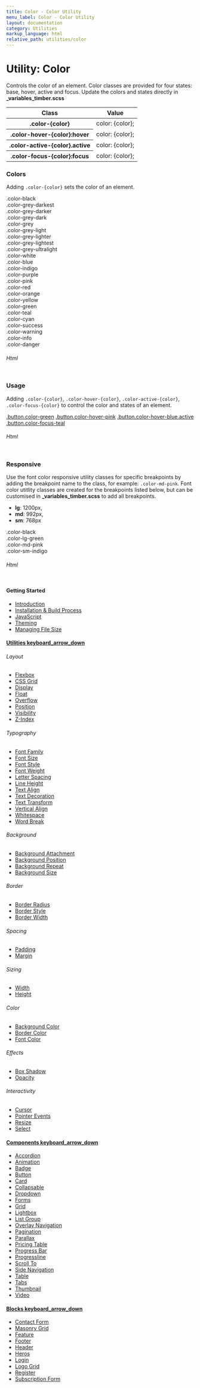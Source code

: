 ```yaml
---
title: Color - Color Utility
menu_label: Color - Color Utility
layout: documentation
category: Utilities
markup_language: html
relative_path: utilities/color
---
```


<div class="section-block">
  <div class="row pt-40 pt-md-40">
    <div class="col w-9/12 w-md-full order-2 content-inner">
      <h1 class="font-light">Utility: Color</h1>
      <p>Controls the color of an element. Color classes are provided for four states: base, hover, active and focus. Update the colors and states directly in <strong>_variables_timber.scss</strong></p>
      <!-- Classes -->
      <div class="table-scrollable">
        <table class="table size-md rounded bg-white">
          <thead>
            <tr>
              <th> Class </th>
              <th> Value </th>
            </tr>
          </thead>
          <tbody class="font-mono">
            <tr>
              <th class="color-indigo">.color-{color}</th>
              <td> color: {color}; </td>
            </tr>
            <tr>
              <th class="color-indigo">.color-hover-{color}:hover</th>
              <td> color: {color}; </td>
            </tr>
            <tr>
              <th class="color-indigo">.color-active-{color}.active</th>
              <td> color: {color}; </td>
            </tr>
            <tr>
              <th class="color-indigo">.color-focus-{color}:focus</th>
              <td> color: {color}; </td>
            </tr>
          </tbody>
        </table>
      </div>
      <!-- Classes End -->
      <!-- Demo Block -->
      <div class="demo-block mt-80">
        <h3 class="font-light">Colors</h3>
        <p>Adding <code class="color-indigo font-bold">.color-{color}</code> sets the color of an element.</p>
        <div class="p-30 flex flex-wrap justify-around rounded bg-grey-ultralight">
          <div class="w-full py-20 m-1 rounded center bg-white color-black color-darkest">.color-black</div>
          <div class="w-full py-20 m-1 rounded center bg-white color-grey-darkest color-darkest">.color-grey-darkest</div>
          <div class="w-full py-20 m-1 rounded center bg-white color-grey-darker color-darkest">.color-grey-darker</div>
          <div class="w-full py-20 m-1 rounded center bg-white color-grey-dark color-darkest">.color-grey-dark</div>
          <div class="w-full py-20 m-1 rounded center bg-white color-grey color-darkest">.color-grey</div>
          <div class="w-full py-20 m-1 rounded center bg-white color-grey-light color-darkest">.color-grey-light</div>
          <div class="w-full py-20 m-1 rounded center bg-white color-grey-lighter color-darkest">.color-grey-lighter</div>
          <div class="w-full py-20 m-1 rounded center bg-white color-grey-lightest color-darkest">.color-grey-lightest</div>
          <div class="w-full py-20 m-1 rounded center bg-grey-light color-grey-ultralight color-darkest">.color-grey-ultralight</div>
          <div class="w-full py-20 m-1 rounded center bg-grey color-white color-darkest">.color-white</div>
          <div class="w-full py-20 m-1 rounded center bg-white color-blue color-darkest">.color-blue</div>
          <div class="w-full py-20 m-1 rounded center bg-white color-indigo color-darkest">.color-indigo</div>
          <div class="w-full py-20 m-1 rounded center bg-white color-purple color-darkest">.color-purple</div>
          <div class="w-full py-20 m-1 rounded center bg-white color-pink color-darkest">.color-pink</div>
          <div class="w-full py-20 m-1 rounded center bg-white color-red color-darkest">.color-red</div>
          <div class="w-full py-20 m-1 rounded center bg-white color-orange color-darkest">.color-orange</div>
          <div class="w-full py-20 m-1 rounded center bg-white color-yellow color-darkest">.color-yellow</div>
          <div class="w-full py-20 m-1 rounded center bg-white color-green color-darkest">.color-green</div>
          <div class="w-full py-20 m-1 rounded center bg-white color-teal color-darkest">.color-teal</div>
          <div class="w-full py-20 m-1 rounded center bg-white color-cyan color-darkest">.color-cyan</div>
          <div class="w-full py-20 m-1 rounded center bg-white color-success color-darkest">.color-success</div>
          <div class="w-full py-20 m-1 rounded center bg-white color-warning color-darkest">.color-warning</div>
          <div class="w-full py-20 m-1 rounded center bg-white color-info color-darkest">.color-info</div>
          <div class="w-full py-20 m-1 rounded center bg-white color-danger color-darkest">.color-danger</div>
        </div>
      </div>
      <!-- Demo Block End -->
      <!-- code -->
      <h6 class="uppercase">Html</h6>
      <div class="rounded p-20 overflow-y-scroll mb-0 bg-gradient-grey-ultralight border-l border-4 border-solid border-indigo">
        <pre class="m-0 language-html"><code class="inline-block scrolling-touch"><!--<div class="w-full py-20 m-1 rounded center bg-white color-black color-darkest">.color-black</div>
<div class="w-full py-20 m-1 rounded center bg-white color-grey-darkest color-darkest">.color-grey-darkest</div>
<div class="w-full py-20 m-1 rounded center bg-white color-grey-darker color-darkest">.color-grey-darker</div>
<div class="w-full py-20 m-1 rounded center bg-white color-grey-dark color-darkest">.color-grey-dark</div>
<div class="w-full py-20 m-1 rounded center bg-white color-grey color-darkest">.color-grey</div>
<div class="w-full py-20 m-1 rounded center bg-white color-grey-light color-darkest">.color-grey-light</div>
<div class="w-full py-20 m-1 rounded center bg-white color-grey-lighter color-darkest">.color-grey-lighter</div>
<div class="w-full py-20 m-1 rounded center bg-white color-grey-lightest color-darkest">.color-grey-lightest</div>
<div class="w-full py-20 m-1 rounded center bg-grey-light color-grey-ultralight color-darkest">.color-grey-ultralight</div>
<div class="w-full py-20 m-1 rounded center bg-grey color-white color-darkest">.color-white</div>
<div class="w-full py-20 m-1 rounded center bg-white color-blue color-darkest">.color-blue</div>
<div class="w-full py-20 m-1 rounded center bg-white color-indigo color-darkest">.color-indigo</div>
<div class="w-full py-20 m-1 rounded center bg-white color-purple color-darkest">.color-purple</div>
<div class="w-full py-20 m-1 rounded center bg-white color-pink color-darkest">.color-pink</div>
<div class="w-full py-20 m-1 rounded center bg-white color-red color-darkest">.color-red</div>
<div class="w-full py-20 m-1 rounded center bg-white color-orange color-darkest">.color-orange</div>
<div class="w-full py-20 m-1 rounded center bg-white color-yellow color-darkest">.color-yellow</div>
<div class="w-full py-20 m-1 rounded center bg-white color-green color-darkest">.color-green</div>
<div class="w-full py-20 m-1 rounded center bg-white color-teal color-darkest">.color-teal</div>
<div class="w-full py-20 m-1 rounded center bg-white color-cyan color-darkest">.color-cyan</div>
<div class="w-full py-20 m-1 rounded center bg-white color-success color-darkest">.color-success</div>
<div class="w-full py-20 m-1 rounded center bg-white color-warning color-darkest">.color-warning</div>
<div class="w-full py-20 m-1 rounded center bg-white color-info color-darkest">.color-info</div>
<div class="w-full py-20 m-1 rounded center bg-white color-danger color-darkest">.color-danger</div>
--></code></pre>
      </div>
      <!-- code -->
      <!-- Demo Block -->
      <div class="demo-block mt-80">
        <h3 class="font-light">Usage</h3>
        <p>Adding <code class="color-indigo font-bold">.color-{color}</code>, <code class="color-indigo font-bold">.color-hover-{color}</code>, <code class="color-indigo font-bold">.color-active-{color}</code>, <code class="color-indigo font-bold">.color-focus-{color}</code> to control the color and states of an element.</p>
        <div class="p-30 flex flex-md-wrap justify-around rounded bg-grey-ultralight">
          <a href="#" class="button size-md rounded bg-white bg-hover-white color-green color-hover-green">.button.color-green</a>
          <a href="#" class="button size-md rounded bg-white bg-hover-white color-grey-darkest color-hover-pink">.button.color-hover-pink</a>
          <a href="#" class="button size-md rounded bg-white bg-hover-white color-grey-darkest color-active-blue active">.button.color-hover-blue.active</a>
          <a href="#" class="button size-md rounded bg-white bg-hover-white color-grey-darkest color-hover-grey-darkest color-focus-teal">.button.color-focus-teal</a>
        </div>
      </div>
      <!-- Demo Block End -->
      <!-- code -->
      <h6 class="uppercase">Html</h6>
      <div class="rounded p-20 overflow-y-scroll mb-0 bg-gradient-grey-ultralight border-l border-4 border-solid border-indigo">
        <pre class="m-0 language-html"><code class="inline-block scrolling-touch"><!--<a href="#" class="button size-md rounded bg-white bg-hover-white color-green color-hover-green">.button.color-green</a>
<a href="#" class="button size-md rounded bg-white bg-hover-white color-grey-darkest color-hover-pink">.button.color-hover-pink</a>
<a href="#" class="button size-md rounded bg-white bg-hover-white color-grey-darkest color-active-blue active">.button.color-hover-blue.active</a>
<a href="#" class="button size-md rounded bg-white bg-hover-white color-grey-darkest color-hover-grey-darkest color-focus-teal">.button.color-focus-teal</a>
--></code></pre>
      </div>
      <!-- code -->
      <!-- Demo Block -->
      <div class="demo-block mt-80">
        <h3 class="font-light">Responsive</h3>
        <p>Use the font color responsive utility classes for specific breakpoints by adding the breakpoint name to the class, for example: <code class="color-indigo font-bold">.color-md-pink</code>. Font color utitlity classes are created for the breakpoints listed below, but can be customised in <strong>_variables_timber.scss</strong> to add all breakpoints.</p>
        <ul class="list-none">
          <li><strong>lg</strong>: 1200px,</li>
          <li><strong>md</strong>: 992px,</li>
          <li><strong>sm</strong>: 768px</li>
        </ul>
        <div class="p-30 flex flex-wrap justify-around rounded bg-grey-ultralight">
          <div class="w-full py-20 m-1 rounded center color-black color-lg-green color-md-pink color-sm-indigo text-large">.color-black<br>.color-lg-green<br>.color-md-pink<br>.color-sm-indigo</div>
        </div>
      </div>
      <!-- Demo Block End -->
      <!-- code -->
      <h6 class="uppercase">Html</h6>
      <div class="rounded p-20 overflow-y-scroll mb-0 bg-gradient-grey-ultralight border-l border-4 border-solid border-indigo">
        <pre class="m-0 language-html"><code class="inline-block scrolling-touch"><!--<div class="w-full py-20 m-1 rounded center color-black color-lg-green color-md-pink color-sm-indigo text-large">.color-black<br>.color-lg-green<br>.color-md-pink<br>.color-sm-indigo</div>
--></code></pre>
      </div>
      <!-- code -->
    </div>
    <!-- Content Inner End -->
    <!-- Sidebar -->
    <aside id="collapsable-sidebar" class="col w-3/12 w-md-full order-1 sidebar left collapsable-target active-md inactive-md overflow-visible overflow-md-hidden">
      <div class="freeze pb-30 pst-100" data-extra-space-top="100" data-extra-space-bottom="0" data-push-section=".pagination-3">
        <div class="pb-30 border-md border-md-b border-md-2 border-grey-lightest">
          <div class="h-screen h-md-auto overflow-y-scroll">
            <h4 class="color-black">Getting Started</h4>
            <ul class="list-none">
              <li><a class="color-grey-dark color-hover-grey-darkest color-active-blue" href="../getting-started-timber.html">Introduction</a></li>
              <li><a class="color-grey-dark color-hover-grey-darkest color-active-blue" href="../getting-started-installation.html">Installation &amp; Build Process</a></li>
              <li><a class="color-grey-dark color-hover-grey-darkest color-active-blue" href="../getting-started-javascript.html">JavaScript</a></li>
              <li><a class="color-grey-dark color-hover-grey-darkest color-active-blue" href="../getting-started-theming.html">Theming</a></li>
              <li><a class="color-grey-dark color-hover-grey-darkest color-active-blue" href="../getting-started-file-size.html">Managing File Size</a></li>
            </ul>
            <h4 class="mt-0"><a href="#collapsable-utilities" class="collapsable color-grey-dark color-active-black" data-include-margin="">Utilities <span class="icon-material mb-0">keyboard_arrow_down</span></a></h4>
            <div id="collapsable-utilities" class="collapsable-target">
              <div class="pb-10">
                <h6 class="uppercase tracking-wide">Layout</h6>
                <ul class="list-none">
                  <li><a class="color-grey-dark color-hover-grey-darkest color-active-blue" href="../utilities/layout-flexbox.html">Flexbox</a></li>
                  <li><a class="color-grey-dark color-hover-grey-darkest color-active-blue" href="../utilities/layout-css-grid.html">CSS Grid</a></li>
                  <li><a class="color-grey-dark color-hover-grey-darkest color-active-blue" href="../utilities/layout-display.html">Display</a></li>
                  <li><a class="color-grey-dark color-hover-grey-darkest color-active-blue" href="../utilities/layout-float.html">Float</a></li>
                  <li><a class="color-grey-dark color-hover-grey-darkest color-active-blue" href="../utilities/layout-overflow.html">Overflow</a></li>
                  <li><a class="color-grey-dark color-hover-grey-darkest color-active-blue" href="../utilities/layout-position.html">Position</a></li>
                  <li><a class="color-grey-dark color-hover-grey-darkest color-active-blue" href="../utilities/layout-visibility.html">Visibility</a></li>
                  <li><a class="color-grey-dark color-hover-grey-darkest color-active-blue" href="../utilities/layout-zindex.html">Z-Index</a></li>
                </ul>
                <h6 class="uppercase tracking-wide">Typography</h6>
                <ul class="list-none">
                  <li><a class="color-grey-dark color-hover-grey-darkest color-active-blue" href="../utilities/typography-font-family.html">Font Family</a></li>
                  <li><a class="color-grey-dark color-hover-grey-darkest color-active-blue" href="../utilities/typography-font-size.html">Font Size</a></li>
                  <li><a class="color-grey-dark color-hover-grey-darkest color-active-blue" href="../utilities/typography-font-style.html">Font Style</a></li>
                  <li><a class="color-grey-dark color-hover-grey-darkest color-active-blue" href="../utilities/typography-font-weight.html">Font Weight</a></li>
                  <li><a class="color-grey-dark color-hover-grey-darkest color-active-blue" href="../utilities/typography-letter-spacing.html">Letter Spacing</a></li>
                  <li><a class="color-grey-dark color-hover-grey-darkest color-active-blue" href="../utilities/typography-line-height.html">Line Height</a></li>
                  <li><a class="color-grey-dark color-hover-grey-darkest color-active-blue" href="../utilities/typography-text-align.html">Text Align</a></li>
                  <li><a class="color-grey-dark color-hover-grey-darkest color-active-blue" href="../utilities/typography-text-decoration.html">Text Decoration</a></li>
                  <li><a class="color-grey-dark color-hover-grey-darkest color-active-blue" href="../utilities/typography-text-transform.html">Text Transform</a></li>
                  <li><a class="color-grey-dark color-hover-grey-darkest color-active-blue" href="../utilities/typography-vertical-align.html">Vertical Align</a></li>
                  <li><a class="color-grey-dark color-hover-grey-darkest color-active-blue" href="../utilities/typography-whitespace.html">Whitespace</a></li>
                  <li><a class="color-grey-dark color-hover-grey-darkest color-active-blue" href="../utilities/typography-wordbreak.html">Word Break</a></li>
                </ul>
                <h6 class="uppercase tracking-wide">Background</h6>
                <ul class="list-none">
                  <li><a class="color-grey-dark color-hover-grey-darkest color-active-blue" href="../utilities/background-attachment.html">Background Attachment</a></li>
                  <li><a class="color-grey-dark color-hover-grey-darkest color-active-blue" href="../utilities/background-position.html">Background Position</a></li>
                  <li><a class="color-grey-dark color-hover-grey-darkest color-active-blue" href="../utilities/background-repeat.html">Background Repeat</a></li>
                  <li><a class="color-grey-dark color-hover-grey-darkest color-active-blue" href="../utilities/background-size.html">Background Size</a></li>
                </ul>
                <h6 class="uppercase tracking-wide">Border</h6>
                <ul class="list-none">
                  <li><a class="color-grey-dark color-hover-grey-darkest color-active-blue" href="../utilities/border-radius.html">Border Radius</a></li>
                  <li><a class="color-grey-dark color-hover-grey-darkest color-active-blue" href="../utilities/border-style.html">Border Style</a></li>
                  <li><a class="color-grey-dark color-hover-grey-darkest color-active-blue" href="../utilities/border-width.html">Border Width</a></li>
                </ul>
                <h6 class="uppercase tracking-wide">Spacing</h6>
                <ul class="list-none">
                  <li><a class="color-grey-dark color-hover-grey-darkest color-active-blue" href="../utilities/spacing-padding.html">Padding</a></li>
                  <li><a class="color-grey-dark color-hover-grey-darkest color-active-blue" href="../utilities/spacing-margin.html">Margin</a></li>
                </ul>
                <h6 class="uppercase tracking-wide">Sizing</h6>
                <ul class="list-none">
                  <li><a class="color-grey-dark color-hover-grey-darkest color-active-blue" href="../utilities/sizing-width.html">Width</a></li>
                  <li><a class="color-grey-dark color-hover-grey-darkest color-active-blue" href="../utilities/sizing-height.html">Height</a></li>
                </ul>
                <h6 class="uppercase tracking-wide">Color</h6>
                <ul class="list-none">
                  <li><a class="color-grey-dark color-hover-grey-darkest color-active-blue" href="../utilities/color-background.html">Background Color</a></li>
                  <li><a class="color-grey-dark color-hover-grey-darkest color-active-blue" href="../utilities/color-border.html">Border Color</a></li>
                  <li><a class="color-grey-dark color-hover-grey-darkest color-active-blue" href="../utilities/color.html">Font Color</a></li>
                </ul>
                <h6 class="uppercase tracking-wide">Effects</h6>
                <ul class="list-none">
                  <li><a class="color-grey-dark color-hover-grey-darkest color-active-blue" href="../utilities/effects-box-shadow.html">Box Shadow</a></li>
                  <li><a class="color-grey-dark color-hover-grey-darkest color-active-blue" href="../utilities/effects-opacity.html">Opacity</a></li>
                </ul>
                <h6 class="uppercase tracking-wide">Interactivity</h6>
                <ul class="list-none">
                  <li><a class="color-grey-dark color-hover-grey-darkest color-active-blue" href="../utilities/interactivity-cursor.html">Cursor</a></li>
                  <li><a class="color-grey-dark color-hover-grey-darkest color-active-blue" href="../utilities/interactivity-pointer-events.html">Pointer Events</a></li>
                  <li><a class="color-grey-dark color-hover-grey-darkest color-active-blue" href="../utilities/interactivity-resize.html">Resize</a></li>
                  <li><a class="color-grey-dark color-hover-grey-darkest color-active-blue" href="../utilities/interactivity-select.html">Select</a></li>
                </ul>
              </div>
            </div>
            <h4 class="mt-0"><a href="#collapsable-components" class="collapsable color-grey-dark color-active-black" data-include-margin="">Components <span class="icon-material mb-0">keyboard_arrow_down</span></a></h4>
            <div id="collapsable-components" class="collapsable-target">
              <div class="pb-10">
                <ul class="list-none">
                  <li><a class="color-grey-dark color-hover-grey-darkest color-active-blue" href="../components/component-accordion.html">Accordion</a></li>
                  <li><a class="color-grey-dark color-hover-grey-darkest color-active-blue" href="../components/component-animation.html">Animation</a></li>
                  <li><a class="color-grey-dark color-hover-grey-darkest color-active-blue" href="../components/component-badge.html">Badge</a></li>
                  <li><a class="color-grey-dark color-hover-grey-darkest color-active-blue" href="../components/component-button.html">Button</a></li>
                  <li><a class="color-grey-dark color-hover-grey-darkest color-active-blue" href="../components/component-card.html">Card</a></li>
                  <li><a class="color-grey-dark color-hover-grey-darkest color-active-blue" href="../components/component-collapsable.html">Collapsable</a></li>
                  <li><a class="color-grey-dark color-hover-grey-darkest color-active-blue" href="../components/component-dropdown.html">Dropdown</a></li>
                  <li><a class="color-grey-dark color-hover-grey-darkest color-active-blue" href="../components/component-form.html">Forms</a></li>
                  <li><a class="color-grey-dark color-hover-grey-darkest color-active-blue" href="../components/component-grid.html">Grid</a></li>
                  <li><a class="color-grey-dark color-hover-grey-darkest color-active-blue" href="../components/component-lightbox.html">Lightbox</a></li>
                  <li><a class="color-grey-dark color-hover-grey-darkest color-active-blue" href="../components/component-list.html">List Group</a></li>
                  <li><a class="color-grey-dark color-hover-grey-darkest color-active-blue" href="../components/component-overlay-navigation.html">Overlay Navigation</a></li>
                  <li><a class="color-grey-dark color-hover-grey-darkest color-active-blue" href="../components/component-pagination.html">Pagination</a></li>
                  <li><a class="color-grey-dark color-hover-grey-darkest color-active-blue" href="../components/component-parallax.html">Parallax</a></li>
                  <li><a class="color-grey-dark color-hover-grey-darkest color-active-blue" href="../components/component-pricing-table.html">Pricing Table</a></li>
                  <li><a class="color-grey-dark color-hover-grey-darkest color-active-blue" href="../components/component-progress-bar.html">Progress Bar</a></li>
                  <li><a class="color-grey-dark color-hover-grey-darkest color-active-blue" href="../components/component-progressline.html">Progressline</a></li>
                  <li><a class="color-grey-dark color-hover-grey-darkest color-active-blue" href="../components/component-scroll-to.html">Scroll To</a></li>
                  <li><a class="color-grey-dark color-hover-grey-darkest color-active-blue" href="../components/component-side-navigation.html">Side Navigation</a></li>
                  <li><a class="color-grey-dark color-hover-grey-darkest color-active-blue" href="../components/component-table.html">Table</a></li>
                  <li><a class="color-grey-dark color-hover-grey-darkest color-active-blue" href="../components/component-tabs.html">Tabs</a></li>
                  <li><a class="color-grey-dark color-hover-grey-darkest color-active-blue" href="../components/component-thumbnail.html">Thumbnail</a></li>
                  <li><a class="color-grey-dark color-hover-grey-darkest color-active-blue" href="../components/component-video.html">Video</a></li>
                </ul>
              </div>
            </div>
            <h4 class="mt-0"><a href="#collapsable-partials" class="collapsable color-grey-dark color-active-black" data-include-margin="">Blocks <span class="icon-material mb-0">keyboard_arrow_down</span></a></h4>
            <div id="collapsable-partials" class="collapsable-target">
              <div class="pb-10">
                <ul class="list-none">
                  <li><a class="color-grey-dark color-hover-grey-darkest color-active-blue" href="../blocks/block-contact-form.html">Contact Form</a></li>
                  <li><a class="color-grey-dark color-hover-grey-darkest color-active-blue" href="../blocks/block-masonry-grid.html">Masonry Grid</a></li>
                  <li><a class="color-grey-dark color-hover-grey-darkest color-active-blue" href="../blocks/block-feature.html">Feature</a></li>
                  <li><a class="color-grey-dark color-hover-grey-darkest color-active-blue" href="../blocks/block-footer.html">Footer</a></li>
                  <li><a class="color-grey-dark color-hover-grey-darkest color-active-blue" href="../blocks/block-header.html">Header</a></li>
                  <li><a class="color-grey-dark color-hover-grey-darkest color-active-blue" href="../blocks/block-heros.html">Heros</a></li>
                  <li><a class="color-grey-dark color-hover-grey-darkest color-active-blue" href="../blocks/block-login.html">Login</a></li>
                  <li><a class="color-grey-dark color-hover-grey-darkest color-active-blue" href="../blocks/block-logo-grid.html">Logo Grid</a></li>
                  <li><a class="color-grey-dark color-hover-grey-darkest color-active-blue" href="../blocks/block-register.html">Register</a></li>
                  <li><a class="color-grey-dark color-hover-grey-darkest color-active-blue" href="../blocks/block-subscription-form.html">Subscription Form</a></li>
                </ul>
              </div>
            </div>
          </div>
        </div>
      </div>
    </aside>
    <!-- Sidebar End -->
  </div>
</div>
